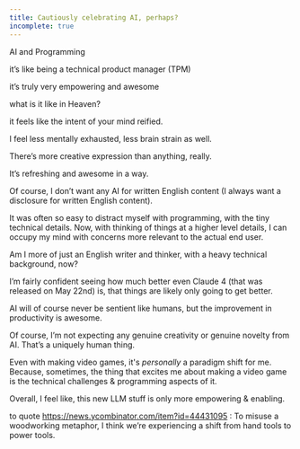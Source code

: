 ```yaml
---
title: Cautiously celebrating AI, perhaps?
incomplete: true
---
```


AI and Programming

it’s like being a technical product manager (TPM)

it’s truly very empowering and awesome

what is it like in Heaven?

it feels like the intent of your mind reified.

I feel less mentally exhausted, less brain strain as well.

There’s more creative expression than anything, really.

It’s refreshing and awesome in a way.

Of course, I don’t want any AI for written English content (I always want a disclosure for written English content).

It was often so easy to distract myself with programming, with the tiny technical details. Now, with thinking of things at a higher level details, I can occupy my mind with concerns more relevant to the actual end user.

Am I more of just an English writer and thinker, with a heavy technical background, now?

I’m fairly confident seeing how much better even Claude 4 (that was released on May 22nd) is, that things are likely only going to get better.

AI will of course never be sentient like humans, but the improvement in productivity is awesome.

Of course, I’m not expecting any genuine creativity or genuine novelty from AI. That’s a uniquely human thing. 

Even with making video games, it's _personally_ a paradigm shift for me. Because, sometimes, the thing that excites me about making a video game is the technical challenges & programming aspects of it.

Overall, I feel like, this new LLM stuff is only more empowering & enabling.

to quote https://news.ycombinator.com/item?id=44431095 :
To misuse a woodworking metaphor, I think we’re experiencing a shift from hand tools to power tools.

